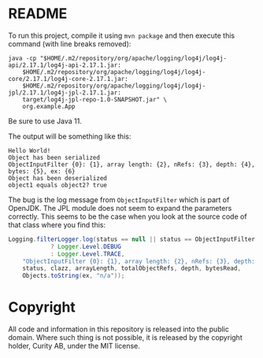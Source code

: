 # README

To run this project, compile it using `mvn package` and then execute this command (with line breaks removed):

```
java -cp "$HOME/.m2/repository/org/apache/logging/log4j/log4j-api/2.17.1/log4j-api-2.17.1.jar:
    $HOME/.m2/repository/org/apache/logging/log4j/log4j-core/2.17.1/log4j-core-2.17.1.jar:
    $HOME/.m2/repository/org/apache/logging/log4j/log4j-jpl/2.17.1/log4j-jpl-2.17.1.jar:
    target/log4j-jpl-repo-1.0-SNAPSHOT.jar" \
    org.example.App
```

Be sure to use Java 11.

The output will be something like this:

```
Hello World!
Object has been serialized
ObjectInputFilter {0}: {1}, array length: {2}, nRefs: {3}, depth: {4}, bytes: {5}, ex: {6}
Object has been deserialized
object1 equals object2? true
```

The bug is the log message from `ObjectInputFilter` which is part of OpenJDK. The JPL module does not seem to
expand the parameters correctly. This seems to be the case when you look at the source code of that class where
you find this:

```java
Logging.filterLogger.log(status == null || status == ObjectInputFilter.Status.REJECTED
            ? Logger.Level.DEBUG
            : Logger.Level.TRACE,
    "ObjectInputFilter {0}: {1}, array length: {2}, nRefs: {3}, depth: {4}, bytes: {5}, ex: {6}",
    status, clazz, arrayLength, totalObjectRefs, depth, bytesRead,
    Objects.toString(ex, "n/a"));
```

# Copyright

All code and information in this repository is released into the public domain. Where such thing is not possible,
it is released by the copyright holder, Curity AB, under the MIT license.
